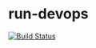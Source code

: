 # run-devops

[![Build Status](https://zakir1109022.visualstudio.com/shopping/_apis/build/status/shoppingclient-pipeline?branchName=main)](https://zakir1109022.visualstudio.com/shopping/_build/latest?definitionId=7&branchName=main)
